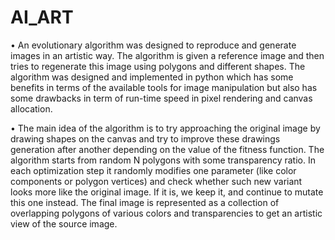 # AI_ART
• An evolutionary algorithm was designed to reproduce and generate images in an artistic way. The algorithm
is given a reference image and then tries to regenerate this image using polygons and different shapes. The
algorithm was designed and implemented in python which has some benefits in terms of the available tools
for image manipulation but also has some drawbacks in term of run-time speed in pixel rendering and canvas
allocation.

• The main idea of the algorithm is to try approaching the original image by drawing shapes on the canvas and
try to improve these drawings generation after another depending on the value of the fitness function. The
algorithm starts from random N polygons with some transparency ratio. In each optimization step it randomly
modifies one parameter (like color components or polygon vertices) and check whether such new variant looks
more like the original image. If it is, we keep it, and continue to mutate this one instead. The final image is
represented as a collection of overlapping polygons of various colors and transparencies to get an artistic view
of the source image.
